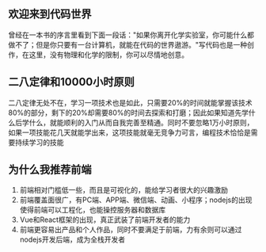 ## 欢迎来到代码世界
曾经在一本书的序言里看到下面一段话："如果你离开化学实验室，你可能什么都做不了；但是你只要有一台计算机，就能在代码的世界遨游。"写代码也是一种创作，在这里，没有物理和化学的限制，你可以尽情地创意。

## 二八定律和10000小时原则
二八定律无处不在，学习一项技术也是如此，只需要20%的时间就能掌握该技术80%的部分，剩下的20%却需要80%的时间去探索和打磨；因此如果知道先学什么后学什么，就能顺利的入门从而自我完善至精通。同时不要忽略1万小时原则，如果一项技能花几天就能学出来，这项技能就毫无竞争力可言，编程技术恰恰是需要持续学习的技能

## 为什么我推荐前端
1. 前端相对门槛低一些，而且是可视化的，能给学习者很大的兴趣激励
2. 前端覆盖面很广，有PC端、APP端、微信端、动画、小程序；nodejs的出现使得前端可以工程化，也能操控服务器和数据库
3. Vue和React框架的出现，真正武装了前端开发者的能力
4. 前端更容易出产品和个人作品，同时不要满足于前端，力有余则可以通过nodejs开发后端，成为全栈开发者
